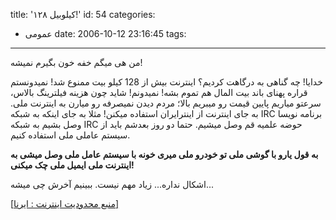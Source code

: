 title: '۱۲۸ کیلوبیل!'
id: 54
categories:
  - عمومی
date: 2006-10-12 23:16:45
tags:
---

من هی میگم خفه خون بگیرم نمیشه!

خدایا! چه گناهی به درگاهت کردیم؟
اینترنت بیش از 128 کیلو بیت ممنوع شد! نمیدونستم قراره پهنای باند بیت المال هم تموم بشه! نمیدونم! شاید چون هزینه فیلترینگ بالاس، سرعتو میاریم پایین قیمت رو میبریم بالا؛ مردم دیدن نمیصرفه رو میارن به اینترنت ملی. به جای اینترنت از اینترایران استفاده میکنن!
مثلا به جای اینکه به شبکه IRC برنامه نویسا وصل بشیم به شبکه IRC حوضه علمیه قم وصل میشیم. حتما دو روز بعدشم باید از سیستم عاملی ملی استفاده کنیم.

**به قول یارو با گوشی ملی تو خودرو ملی میری خونه با سیستم عامل ملی وصل میشی به اینترنت ملی ایمیل ملی چک میکنی!**

اشکال نداره... زیاد مهم نیست. ببینیم آخرش چی میشه...

[[منبع محدودیت اینترنت : ایرنا]](http://www.irna.ir/01/news/view/line-8/8507208887130806.htm)